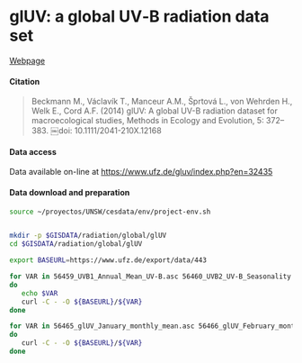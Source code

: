 # glUV: a global UV‐B radiation data set

[Webpage](https://www.ufz.de/gluv/)

#### Citation
> Beckmann M., Václavík T., Manceur A.M., Šprtová L., von Wehrden H., Welk E., Cord A.F. (2014) glUV: A global UV-B radiation dataset for macroecological studies, Methods in Ecology and Evolution, 5: 372–383. ￼doi: 10.1111/2041-210X.12168


#### Data access

Data available on-line at https://www.ufz.de/gluv/index.php?en=32435

#### Data download and preparation


```sh
source ~/proyectos/UNSW/cesdata/env/project-env.sh


mkdir -p $GISDATA/radiation/global/glUV
cd $GISDATA/radiation/global/glUV

export BASEURL=https://www.ufz.de/export/data/443

for VAR in 56459_UVB1_Annual_Mean_UV-B.asc 56460_UVB2_UV-B_Seasonality.asc 56461_UVB3_Mean_UV-B_of_Highest_Month.asc 56462_UVB4_Mean_UV-B_of_Lowest_Month.asc 56463_UVB5_Sum_of_UV-B_Radiation_of_Highest_Quarter.asc 56464_UVB6_Sum_of_UV-B_Radiation_of_Lowest_Quarter.asc
do
   echo $VAR
   curl -C - -O ${BASEURL}/${VAR}
done

for VAR in 56465_glUV_January_monthly_mean.asc 56466_glUV_February_monthly_mean.asc 56467_glUV_March_monthly_mean.asc 56468_glUV_April_monthly_mean.asc 56468_glUV_April_monthly_mean.asc 56469_glUV_May_monthly_mean.asc 56470_glUV_June_monthly_mean.asc 56471_glUV_July_monthly_mean.asc 56472_glUV_August_monthly_mean.asc 56473_glUV_September_monthly_mean.asc 56474_glUV_October_monthly_means.asc 56475_glUV_November_monthly_means.asc 56476_glUV_December_monthly_means.asc
do
   curl -C - -O ${BASEURL}/${VAR}
done


```
